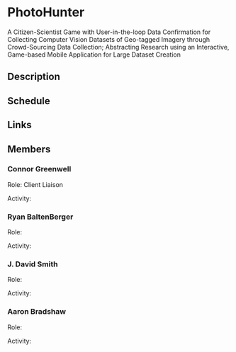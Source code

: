 PhotoHunter
===========

A Citizen-Scientist Game with User-in-the-loop 
Data Confirmation for Collecting Computer Vision Datasets of
Geo-tagged Imagery through Crowd-Sourcing Data Collection;
Abstracting Research using an Interactive, Game-based Mobile Application for
Large Dataset Creation

Description
-----------

Schedule
--------

Links
-----

Members
-------

### Connor Greenwell

[<span class="glyphicon glyphicon-star" aria-hidden="true"></span>](mailto:cgree3@gmail.com)

Role: Client Liaison

Activity: 

### Ryan BaltenBerger

Role: 

Activity: 

### J. David Smith

Role: 

Activity: 

### Aaron Bradshaw

Role: 

Activity: 
